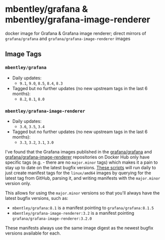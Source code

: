# mbentley/grafana & mbentley/grafana-image-renderer

docker image for Grafana & Grafana image renderer; direct mirrors of `grafana/grafana` and `grafana/grafana-image-renderer` images

## Image Tags

### `mbentley/grafana`

* Daily updates:
  * `9.1`, `9.0`, `8.5`, `8.4`, `8.3`
* Tagged but no further updates (no new upstream tags in the last 6 months):
  * `8.2`, `8.1`, `8.0`

### `mbentley/grafana-image-renderer`

* Daily updates:
  * `3.6`, `3.5`, `3.4`
* Tagged but no further updates (no new upstream tags in the last 6 months):
  * `3.3`, `3.2`, `3.1`, `3.0`

I've found that the Grafana images published in the [grafana/grafana](https://hub.docker.com/r/grafana/grafana/) and [grafana/grafana-image-renderer](https://hub.docker.com/r/grafana/grafana-image-renderer/) repositories on Docker Hub only have specific tags (e.g. - there are no `major.minor` tags) which makes it a pain to stay up to date on the latest bugfix versions.  [These scripts](https://github.com/mbentley/docker-grafana) will run daily to just create manifest tags for the `linux/amd64` images by querying for the latest tag from GitHub, parsing it, and writing manifests with the `major.minor` version only.

This allows for using the `major.minor` versions so that you'll always have the latest bugfix versions, such as:

* `mbentley/grafana:8.1` is a manifest pointing to `grafana/grafana:8.1.5`
* `mbentley/grafana-image-renderer:3.2` is a manifest pointing `grafana/grafana-image-renderer:3.2.0`

These manifests always use the same image digest as the newest bugfix versions available for each.
